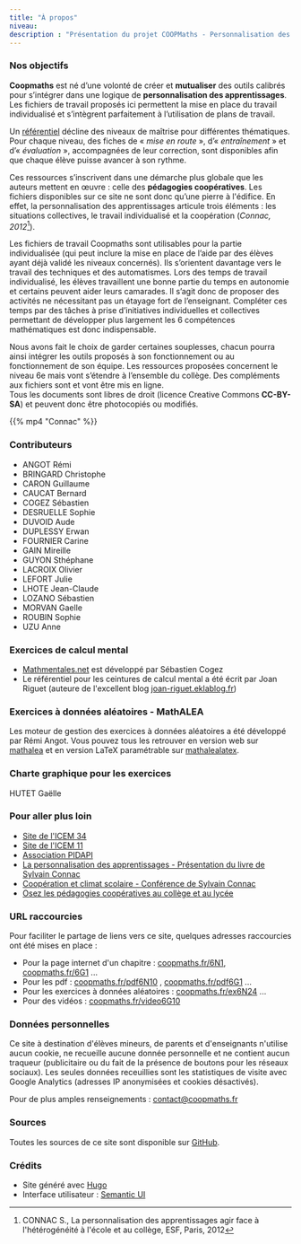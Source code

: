 ```yaml
---
title: "À propos"
niveau:
description : "Présentation du projet COOPMaths - Personnalisation des apprentissages - Pédagogie Freinet au collège en mathématiques"
---
```


### Nos objectifs

**Coopmaths** est né d’une volonté de créer et **mutualiser** des outils calibrés pour s’intégrer dans une logique de **personnalisation des apprentissages**.
Les fichiers de travail proposés ici permettent la mise en place du travail individualisé et s’intègrent parfaitement à l’utilisation de plans de travail. 

Un [référentiel](/pdf/CoopMaths-Referentiel.pdf) décline des niveaux de maîtrise pour différentes thématiques. Pour chaque niveau, des fiches de « _mise en route_ », d’« _entraînement_ » et d’« _évaluation_ », accompagnées de leur correction, sont disponibles afin que chaque élève puisse avancer à son rythme.


Ces ressources s’inscrivent dans une démarche plus globale que les auteurs mettent en œuvre : celle des **pédagogies coopératives**. Les fichiers disponibles sur ce site ne sont donc qu’une pierre à l'édifice. En effet, la personnalisation des apprentissages articule trois éléments : les situations collectives, le travail individualisé et la coopération (_Connac, 2012_[^1]). 

Les fichiers de travail Coopmaths sont utilisables pour la partie individualisée (qui peut inclure la mise en place de l’aide par des élèves ayant déjà validé les niveaux concernés). Ils s’orientent davantage vers le travail des techniques et des automatismes. Lors des temps de travail individualisé, les élèves travaillent une bonne partie du temps en autonomie et certains peuvent aider leurs camarades. Il s’agit donc de proposer des activités ne nécessitant pas un étayage fort de l’enseignant. Compléter ces temps par des tâches à prise d’initiatives individuelles et collectives permettant de développer plus largement les 6 compétences mathématiques est donc indispensable.

Nous avons fait le choix de garder certaines souplesses, chacun pourra ainsi intégrer les outils proposés à son fonctionnement ou au fonctionnement de son équipe.
Les ressources proposées concernent le niveau 6e mais vont s’étendre à l’ensemble du collège. Des compléments aux fichiers sont et vont être mis en ligne.  
Tous les documents sont libres de droit (licence Creative Commons **CC-BY-SA**) et peuvent donc être photocopiés ou modifiés. 

[^1]: CONNAC S., La personnalisation des apprentissages agir face à l'hétérogénéité à l'école et au collège, ESF, Paris, 2012

{{% mp4 "Connac" %}}


### Contributeurs 

- ANGOT Rémi
- BRINGARD Christophe
- CARON Guillaume
- CAUCAT Bernard
- COGEZ Sébastien
- DESRUELLE Sophie
- DUVOID Aude
- DUPLESSY Erwan
- FOURNIER Carine
- GAIN Mireille
- GUYON Sthéphane
- LACROIX Olivier
- LEFORT Julie
- LHOTE Jean-Claude
- LOZANO Sébastien
- MORVAN Gaelle
- ROUBIN Sophie
- UZU Anne

### Exercices de calcul mental

- [Mathmentales.net](http://mathsmentales.net) est développé par Sébastien Cogez
- Le référentiel pour les ceintures de calcul mental a été écrit par Joan Riguet (auteure de l'excellent blog [joan-riguet.eklablog.fr](http://joan-riguet.eklablog.fr))

### Exercices à données aléatoires - MathALEA

Les moteur de gestion des exercices à données aléatoires a été développé par Rémi Angot. Vous pouvez tous les retrouver en version web sur [mathalea](../mathalea.html) et en version LaTeX paramétrable sur [mathalealatex](../mathalealatex.html).

### Charte graphique pour les exercices

HUTET Gaëlle


### Pour aller plus loin

- [Site de l'ICEM 34](http://www.icem34.fr)
- [Site de l'ICEM 11](http://icem11.edublogs.org)
- [Association PIDAPI](https://www.pidapi-asso.fr)
- [La personnalisation des apprentissages - Présentation du livre de Sylvain Connac](http://www.cahiers-pedagogiques.com/La-personnalisation-des-apprentissages-Agir-face-a-l-heterogeneite-a-l-ecole-et-au-college)
- [Coopération et climat scolaire - Conférence de Sylvain Connac](https://www.youtube.com/playlist?list=PLs1m5T3nd3RH82-tzBPfFOe3ewWNYfp94)
- [Osez les pédagogies coopératives au collège et au lycée](http://librairie.cahiers-pedagogiques.com/ouvrage/803-osez-les-pedagogies-cooperatives-au-college-et-au-lycee.html)

### URL raccourcies

Pour faciliter le partage de liens vers ce site, quelques adresses raccourcies ont été mises en place : 

- Pour la page internet d'un chapitre : [coopmaths.fr/6N1](https://coopmaths.fr/6N1), [coopmaths.fr/6G1](https://coopmaths.fr/6G1) ...
- Pour les pdf : [coopmaths.fr/pdf6N10](https://coopmaths.fr/pdf6N10) , [coopmaths.fr/pdf6G1](https://coopmaths.fr/pdf6G1) ...
- Pour les exercices à données aléatoires : [coopmaths.fr/ex6N24](https://coopmaths.fr/ex6N24) ...
- Pour des vidéos : [coopmaths.fr/video6G10](https://coopmaths.fr/video6G10)

### Données personnelles

Ce site à destination d'élèves mineurs, de parents et d'enseignants n'utilise aucun cookie, ne recueille aucune donnée personnelle et ne contient aucun traqueur (publicitaire ou du fait de la présence de boutons pour les réseaux sociaux). Les seules données receuillies sont les statistiques de visite avec Google Analytics (adresses IP anonymisées et cookies désactivés).

Pour de plus amples renseignements : [contact@coopmaths.fr](mailto:contact@coopmaths.fr)

### Sources

Toutes les sources de ce site sont disponible sur [GitHub](https://github.com/remiangot/Coopmaths).


### Crédits

- Site généré avec [Hugo](https://gohugo.io)
- Interface utilisateur : [Semantic UI](https://semantic-ui.com)